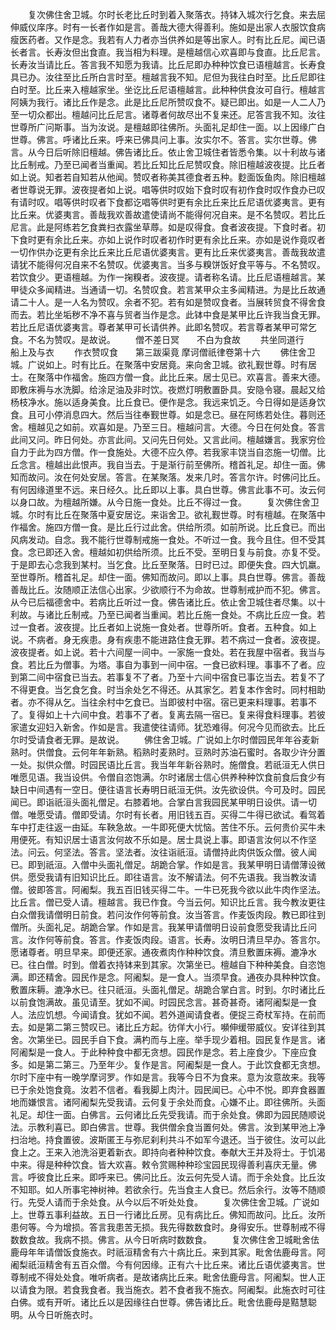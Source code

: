<!-- { "loadSidebar": true } -->
　　复次佛住舍卫城。尔时长老比丘时到着入聚落衣。持钵入城次行乞食。来去屈伸威仪庠序。时有一长者作如是言。善哉大德大得善利。施如是出家人衣服饮食病瘦医药者。又作是念。我若有人力者亦当供养如是等出家人。时有比丘尼。闻已语长者言。长寿汝但出食直。我当相为料理。是檀越信心欢喜即与食直。比丘尼言。长寿汝当请比丘。答言我不知愿为我请。比丘尼即办种种饮食已语檀越言。长寿食具已办。汝往至比丘所白言时至。檀越言我不知。尼但为我往白时至。比丘尼即往白时至。比丘来入檀越家坐。坐讫比丘尼语檀越言。此种种供食汝可自行。檀越言阿姨为我行。诸比丘作是念。此是比丘尼所赞叹食不。疑已即出。如是一人二人乃至一切众都出。檀越问比丘尼言。诸尊者何故尽出不复来还。尼答言我不知。汝往世尊所广问斯事。当为汝说。是檀越即往佛所。头面礼足却住一面。以上因缘广白世尊。佛言。呼诸比丘来。呼来已佛具问上事。汝实尔不。答言。实尔世尊。佛言。从今日后听除旧檀越。佛告诸比丘。依止舍卫城住者皆悉令集。以十利故与诸比丘制戒。乃至已闻者当重闻。若比丘知比丘尼赞叹食。除旧檀越波夜提。比丘者如上说。知者若自知若从他闻。赞叹者称美其德食者五种。麨面饭鱼肉。除旧檀越者世尊说无罪。波夜提者如上说。唱等供时叹始下食时叹有初作食时叹作食办已叹有请时叹。唱等供时叹者下食都讫唱等供时更有余比丘来比丘尼语优婆夷言。更有比丘来。优婆夷言。善哉我欢善故遣使请尚不能得何况自来。是不名赞叹。若比丘尼言。此是阿练若乞食粪扫衣露坐草蓐。如是叹得食。食者波夜提。下食时者。初下食时更有余比丘来。亦如上说作时叹者初作时更有余比丘来。亦如是说作竟叹者一切作供办讫更有余比丘来比丘尼语优婆夷言。更有比丘来优婆夷言。善哉我故遣请犹不能得何况自来不名赞叹。优婆夷言。当多与糗饼饭好食平等与。不名赞叹。若饮食少。更语檀越。为作一掬糗者。波夜提。请者称名请。比丘尼语檀越言。某甲徒众多闻精进。当通请一切。名赞叹食。若言某甲众主多闻精进。为是比丘故通请二十人。是一人名为赞叹。余者不犯。若有如是赞叹食者。当展转贸食不得舍食而去。若比坐垢秽不净不喜与贸者当作是念。此钵中食是某甲比丘许我当食无罪。若比丘尼语优婆夷言。尊者某甲可长请供养。此即名赞叹。若言尊者某甲可常乞食。不名为赞叹。是故说。
　　僧不差日冥　　不白为食故
　　共坐同道行　　船上及与衣
　　作衣赞叹食　　第三跋渠竟
摩诃僧祇律卷第十六
　　佛住舍卫城。广说如上。时有比丘。在聚落中安居竟。来向舍卫城。欲礼觐世尊。时有居士。在聚落中作福舍。施四方僧一食。此比丘来。居士见已。欢喜言。善来大德。即敷床褥与水洗脚。给涂足油及非时饮。夜燃灯明敷置卧具。安隐令寝。晨起又给杨枝净水。施以适身美食。比丘食已。便作是念。我远来饥乏。今日得如是适身饮食。且可小停消息四大。然后当往奉觐世尊。如是念已。昼在阿练若处住。暮则还舍。檀越见之如前。欢喜如是。乃至三日。檀越问言。大德。今日在何处食。答言此间又问。昨日何处。亦言此间。又问先日何处。又言此间。檀越嫌言。我家穷俭自力于此为四方僧。作一食施处。大德不应久停。若我家丰饶当自恣施一切僧。比丘念言。檀越出此恨声。我自当去。于是渐行前至佛所。稽首礼足。却住一面。佛知而故问。汝在何处安居。答言。在某聚落。发来几时。答言尔许。时佛问比丘。有何因缘道里不远。来日经久。比丘即以上事。具白世尊。佛言此事不可。汝云何以身口故。为檀越所嫌。从今日施一食处。比丘不得过一食。
　　复次佛住舍卫城。尔时有比丘在聚落中夏安居讫。来诣舍卫。欲礼觐世尊。时有檀越。在聚落中作福舍。施四方僧一食。是比丘行过此舍。供给所须。如前所说。比丘食已。而出风病发动。自念。我不能行世尊制戒施一食处。不听过一食。我今且住。但不受其食。念已即还入舍。檀越如初供给所须。比丘不受。至明日复与前食。亦复不受。于是即去心念我到某村。当乞食。比丘至聚落。日时已过。即便失食。四大饥羸。至世尊所。稽首礼足。却住一面。佛知而故问。即以上事。具白世尊。佛言。善哉善哉比丘。汝随顺正法信心出家。少欲顺行不为命故。世尊制戒护而不犯。佛言。从今已后福德舍中。若病比丘听过一食。佛告诸比丘。依止舍卫城住者尽集。以十利故。与诸比丘制戒。乃至已闻者当重闻。若比丘施一食处。不病比丘应一食。若过一食者。波夜提。比丘者如上说施一食处者。世尊所听。食者。五种食。如上说。不病者。身无疾患。身有疾患不能进路住食无罪。若不病过一食者。波夜提。波夜提者。如上说。若十六间屋一间中。一家施一食处。若在我屋中宿者。我当与食。若比丘为僧事。为塔。事自为事到一间中宿。一食已欲料理。事事不了者。应到第二间中宿食已当去。若事复不了者。乃至十六间中宿食已事讫当去。若复不了不得更食。当乞食乞食。时当余处乞不得还。从其家乞。若复本作舍时。同村相助者。亦不得从乞。当往余村中乞食已。当即彼村中宿。宿已更来料理事。若事不了。复得如上十六间中食。若事不了者。复离去隔一宿已。复来得食料理事。若彼家遣女迎妇入新舍。作如是言。我遣使往请师。犹恐难得。何况今见而欲去。比丘尔时受请食者无罪。是故说。
　　佛住舍卫城。广说如上尔时僧园民年年谷麦新熟时。供僧食。云何年年新熟。稻熟时麦熟时。豆熟时苏油石蜜时。各取少许分置一处。拟供众僧。时园民语比丘言。我当年年新谷熟时。施僧食。若祇洹无人供日唯愿见语。我当设供。令僧自恣饱满。尔时诸居士信心供养种种饮食前食后食少有缺日中间遇有一空日。便往语言长寿明日祇洹无供。汝先欲设供。今可及时。园民闻已。即诣祇洹头面礼僧足。右膝着地。合掌白言我园民某甲明日设供。请一切僧。唯愿受请。僧即受请。尔时有长者。用旧钱五百。买得二牛得已欲试。看驾着车中打走往返一由延。车鞅急故。一牛即死便大忧恼。苦住不乐。云何贵价买牛未用便死。有知识居士语言汝何故不乐如是。居士具说上事。即语言汝何以不作坚法。问云。何坚法。答言。坚法者。汝往诣祇洹。请僧持此肉供饭众僧。彼人闻已。即到祇洹。入僧中头面礼僧足。胡跪合掌。作如是言。我某甲明日请僧薄设微供。愿受我请有旧知识比丘。即往语言。汝不解请法。何不先语我。我当教汝请僧。彼即答言。阿阇梨。我五百旧钱买得二牛。一牛已死我今欲以此牛肉作坚法。比丘言。僧已受人请。檀越言。我已作食。今当云何。知识比丘言。我今教汝更往白众僧我请僧明日前食。若问汝作何等前食。汝当答言。作麦饭肉段。教已即往到僧所。头面礼足。胡跪合掌。作如是言。我某甲请僧明日设前食愿受我请比丘问言。汝作何等前食。答言。作麦饭肉段。语言。长寿。汝明日清旦早办。答言尔。愿诸尊者。明旦早来。即便还家。通夜煮肉作种种饮食。清旦敷置床褥。漉净水已。往白僧。时到。僧着衣持钵来到其家。次第坐已。檀越自下种种美食。自恣饱满。即还精舍。园民作是念。阿阇梨。是一食人。当须早食。通夜办具种种饮食。敷置床耨。漉净水已。往只祇洹。头面礼僧足。胡跪合掌白言。时到。尔时诸比丘以前食饱满故。虽见请至。犹如不闻。时园民念言。甚奇甚奇。诸阿阇梨是一食人。法应饥想。今闻请食。犹如不闻。若外道闻请食者。便捉三奇杖军持。在前而去。如是第二第三赞叹已。诸比丘方起。彷佯大小行。嚬伸缓带威仪。安详往到其舍。次第坐已。园民手自下食。满杓而与上座。举手现少着相。园民复作是言。诸阿阇梨是一食人。于此种种食中都无贪想。园民作是念。若上座食少。下座应食多。如是第二第三。乃至年少。复作是言。阿阇梨是一食人。于此饮食都无贪想。尔时下座中有一晚学摩诃罗。作如是言。我等今日不为食来。意为汝意故来。我等已于余处饱食竟。汝若不信者。看我脚上肉汁。园民闻已。心中不悦。即弃食器置地而嫌恨言。诸阿阇梨先受我请。云何复于余处而食。心嫌不止。即往佛所。头面礼足。却住一面。白佛言。云何诸比丘先受我请。而于余处食。佛即为园民随顺说法。示教利喜已。即白佛言。世尊。我供僧余食当置何处。佛言。汝到某甲池上净扫治地。持食置彼。波斯匿王与弥尼刹利共斗不如军今退还。当于彼住。汝可以此食上之。王来入池洗浴更着新衣。即持向者种种饮食。奉献大王并及将士。于饥渴中来。得是种种饮食。皆大欢喜。敕令赏赐种种珍宝园民现得善利喜庆无量。佛言。呼彼食比丘来。即呼来已。佛问比丘。汝云何先受人请。而于余处食。比丘汝不知耶。如人所事宅神树神。若欲余行。先当食主人食已。然后余行。汝等不随顺行。先受人请而于余处食。从今以后不听处处食。
　　复次佛住舍卫城。广说如上。世尊五事利益故。五日一行诸比丘房。见有病比丘。佛知而故问。比丘。汝所患何等。今为增损。答言我患苦无损。我先得数数食时。身得安乐。世尊制戒不得数数食故。我病不损。佛言。从今日听病时数数食。
　　复次佛住舍卫城毗舍佉鹿母年年请僧饭食施衣。时祇洹精舍有六十病比丘。来到其家。毗舍佉鹿母言。阿阇梨祇洹精舍有五百众僧。今有何因缘。正有六十比丘来。诸比丘语优婆夷言。世尊制戒不得处处食。唯听病者。是故诸病比丘来。毗舍佉鹿母言。阿阇梨。世人正以请食为限。若食我食者。我当施衣。若不食者我不施衣。阿阇梨。此施衣时可往白佛。或有开听。诸比丘以是因缘往白世尊。佛告诸比丘。毗舍佉鹿母是黠慧聪明。从今日听施衣时。
